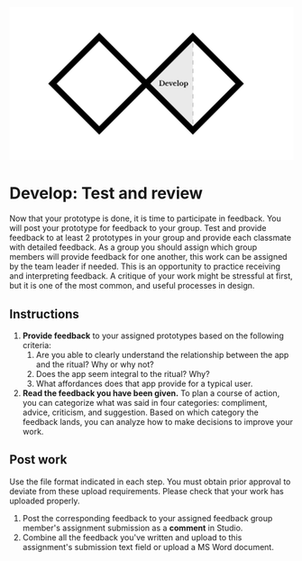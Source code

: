 ![Double Diamond Develop Phase graphic](/assets/dd-process-develop-1200px@2x.png)

# Develop: Test and review

Now that your prototype is done, it is time to participate in feedback. You will post your prototype for feedback to your group. Test and provide feedback to at least 2 prototypes in your group and provide each classmate with detailed feedback. As a group you should assign which group members will provide feedback for one another, this work can be assigned by the team leader if needed. This is an opportunity to practice receiving and interpreting feedback. A critique of your work might be stressful at first, but it is one of the most common, and useful processes in design.

## Instructions

1. **Provide feedback** to your assigned prototypes based on the following criteria:
   1. Are you able to clearly understand the relationship between the app and the ritual? Why or why not?
   2. Does the app seem integral to the ritual? Why?
   3. What affordances does that app provide for a typical user.
2. **Read the feedback you have been given.** To plan a course of action, you can categorize what was said in four categories: compliment, advice, criticism, and suggestion. Based on which category the feedback lands, you can analyze how to make decisions to improve your work.

## Post work

Use the file format indicated in each step. You must obtain prior approval to deviate from these upload requirements. Please check that your work has uploaded properly.

1. Post the corresponding feedback to your assigned feedback group member's assignment submission as a **comment** in Studio.
2. Combine all the feedback you've written and upload to this assignment's submission text field or upload a MS Word document.





